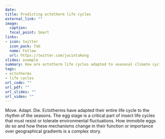 ```yaml
---
date:
title: Predicting ectotherm life cycles
external_link: ""
image:
  caption: 
  focal_point: Smart
links:
- icon: twitter
  icon_pack: fab
  name: Follow
  url: https://twitter.com/jacintakong
slides: example
summary: How are ectotherm life cycles adapted to seasonal climate cycles?
tags:
- ectotherms
- life cycles
url_code: ""
url_pdf: ""
url_slides: ""
url_video: ""
---
```


Move. Adapt. Die. Ectotherms have adapted their entire life cycle to the rhythm of the seasons. The egg stage is a critical part of insect life cycles that must resist or tolerate environmental fluctuations. How immobile eggs do so and how these mechanisms change in their function or importance over geographical gradients is a complex story.